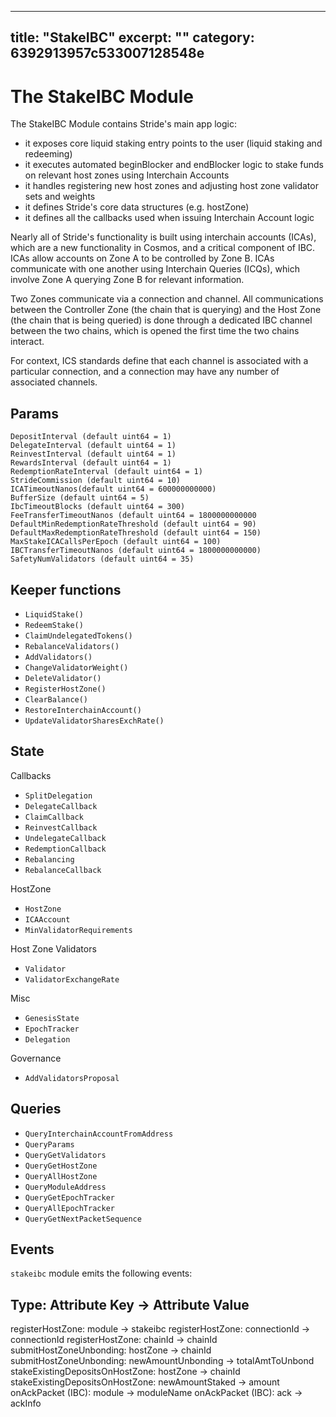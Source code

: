 ***

title: "StakeIBC"
excerpt: ""
category: 6392913957c533007128548e
----------------------------------

# The StakeIBC Module

The StakeIBC Module contains Stride's main app logic:

*   it exposes core liquid staking entry points to the user (liquid staking and
    redeeming)
*   it executes automated beginBlocker and endBlocker logic to stake funds on
    relevant host zones using Interchain Accounts
*   it handles registering new host zones and adjusting host zone validator sets
    and weights
*   it defines Stride's core data structures (e.g. hostZone)
*   it defines all the callbacks used when issuing Interchain Account logic

Nearly all of Stride's functionality is built using interchain accounts (ICAs),
which are a new functionality in Cosmos, and a critical component of IBC. ICAs
allow accounts on Zone A to be controlled by Zone B. ICAs communicate with one
another using Interchain Queries (ICQs), which involve Zone A querying Zone B
for relevant information.

Two Zones communicate via a connection and channel. All communications between
the Controller Zone (the chain that is querying) and the Host Zone (the chain
that is being queried) is done through a dedicated IBC channel between the two
chains, which is opened the first time the two chains interact.

For context, ICS standards define that each channel is associated with a
particular connection, and a connection may have any number of associated
channels.

## Params

    DepositInterval (default uint64 = 1)
    DelegateInterval (default uint64 = 1)
    ReinvestInterval (default uint64 = 1)
    RewardsInterval (default uint64 = 1)
    RedemptionRateInterval (default uint64 = 1)
    StrideCommission (default uint64 = 10)
    ICATimeoutNanos(default uint64 = 600000000000)
    BufferSize (default uint64 = 5)
    IbcTimeoutBlocks (default uint64 = 300)
    FeeTransferTimeoutNanos (default uint64 = 1800000000000
    DefaultMinRedemptionRateThreshold (default uint64 = 90)
    DefaultMaxRedemptionRateThreshold (default uint64 = 150)
    MaxStakeICACallsPerEpoch (default uint64 = 100)
    IBCTransferTimeoutNanos (default uint64 = 1800000000000)
    SafetyNumValidators (default uint64 = 35)

## Keeper functions

*   `LiquidStake()`
*   `RedeemStake()`
*   `ClaimUndelegatedTokens()`
*   `RebalanceValidators()`
*   `AddValidators()`
*   `ChangeValidatorWeight()`
*   `DeleteValidator()`
*   `RegisterHostZone()`
*   `ClearBalance()`
*   `RestoreInterchainAccount()`
*   `UpdateValidatorSharesExchRate()`

## State

Callbacks

*   `SplitDelegation`
*   `DelegateCallback`
*   `ClaimCallback`
*   `ReinvestCallback`
*   `UndelegateCallback`
*   `RedemptionCallback`
*   `Rebalancing`
*   `RebalanceCallback`

HostZone

*   `HostZone`
*   `ICAAccount`
*   `MinValidatorRequirements`

Host Zone Validators

*   `Validator`
*   `ValidatorExchangeRate`

Misc

*   `GenesisState`
*   `EpochTracker`
*   `Delegation`

Governance

*   `AddValidatorsProposal`

## Queries

*   `QueryInterchainAccountFromAddress`
*   `QueryParams`
*   `QueryGetValidators`
*   `QueryGetHostZone`
*   `QueryAllHostZone`
*   `QueryModuleAddress`
*   `QueryGetEpochTracker`
*   `QueryAllEpochTracker`
*   `QueryGetNextPacketSequence`

## Events

`stakeibc` module emits the following events:

## Type: Attribute Key → Attribute Value

registerHostZone: module → stakeibc registerHostZone: connectionId →
connectionId registerHostZone: chainId → chainId submitHostZoneUnbonding:
hostZone → chainId submitHostZoneUnbonding: newAmountUnbonding →
totalAmtToUnbond stakeExistingDepositsOnHostZone: hostZone → chainId
stakeExistingDepositsOnHostZone: newAmountStaked → amount onAckPacket
(IBC): module → moduleName onAckPacket (IBC): ack → ackInfo
